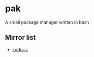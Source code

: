 # pak
A small package manager written in bash

## Mirror list

- [kodo++](https://gist.github.com/kodo-pp/35590cf576d66a4a7f3996ee4fb4f5cb)
